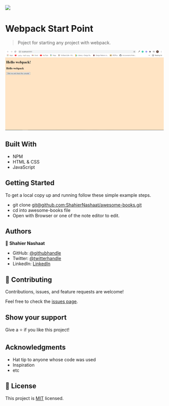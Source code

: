 ![](https://img.shields.io/badge/Microverse-blueviolet)

# Webpack Start Point

> Poject for starting any project with webpack.

![screenshot](./app_screenshot.png)

## Built With

- NPM
- HTML & CSS
- JavaScript


## Getting Started


To get a local copy up and running follow these simple example steps.

- git clone [git@github.com:ShahierNashaat/awesome-books.git](https://github.com/ShahierNashaat/webpack-start-point.git)
- cd into awesome-books file
- Open with Browser or one of the note editor to edit.



## Authors

👤 **Shahier Nashaat**

- GitHub: [@githubhandle](https://github.com/ShahierNashaat)
- Twitter: [@twitterhandle](https://twitter.com/ShahierN)
- LinkedIn: [LinkedIn](https://www.linkedin.com/in/shahier-nashaat-73519313a/)

## 🤝 Contributing

Contributions, issues, and feature requests are welcome!

Feel free to check the [issues page](../../issues/).

## Show your support

Give a ⭐️ if you like this project!

## Acknowledgments

- Hat tip to anyone whose code was used
- Inspiration
- etc

## 📝 License

This project is [MIT](./MIT.md) licensed.
